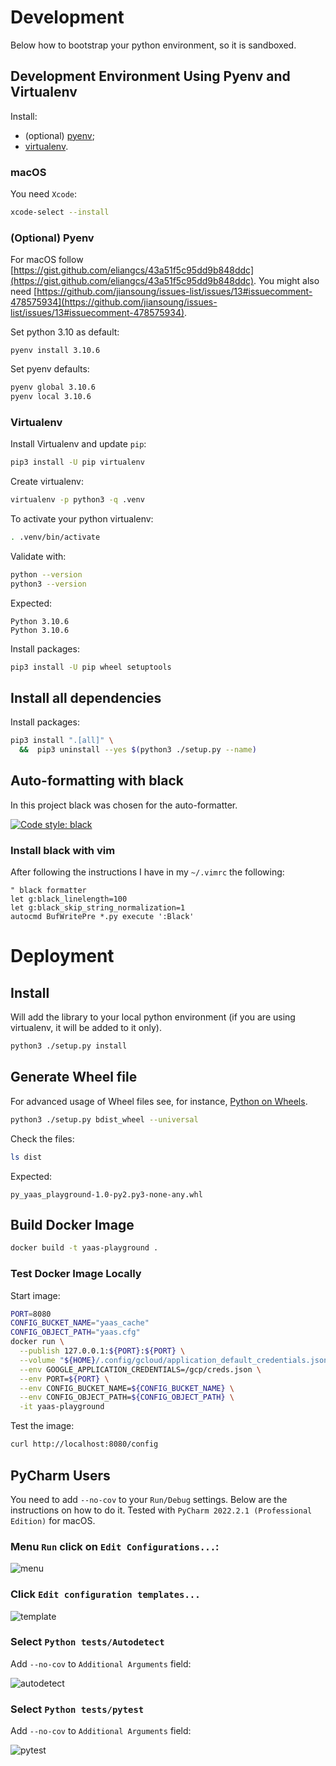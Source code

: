 # Development 

Below how to bootstrap your python environment, so it is sandboxed.

## Development Environment Using Pyenv and Virtualenv

Install:

* (optional) [pyenv](https://github.com/pyenv/pyenv);
* [virtualenv](https://virtualenv.pypa.io/en/latest/).

### macOS

You need `Xcode`:

```bash
xcode-select --install
```

### (Optional) Pyenv

For macOS follow [https://gist.github.com/eliangcs/43a51f5c95dd9b848ddc](https://gist.github.com/eliangcs/43a51f5c95dd9b848ddc).
You might also need [https://github.com/jiansoung/issues-list/issues/13#issuecomment-478575934](https://github.com/jiansoung/issues-list/issues/13#issuecomment-478575934).

Set python 3.10 as default:

```basn
pyenv install 3.10.6
```

Set pyenv defaults:
```bash
pyenv global 3.10.6
pyenv local 3.10.6
```

### Virtualenv

Install Virtualenv and update `pip`:

```bash
pip3 install -U pip virtualenv
```

Create virtualenv:

```bash
virtualenv -p python3 -q .venv
```

To activate your python virtualenv:

```bash
. .venv/bin/activate
```

Validate with:

```bash
python --version
python3 --version
```

Expected:

```text
Python 3.10.6
Python 3.10.6
```

Install packages:

```bash
pip3 install -U pip wheel setuptools
```

## Install all dependencies

Install packages:

```bash
pip3 install ".[all]" \
  &&  pip3 uninstall --yes $(python3 ./setup.py --name)
```

## Auto-formatting with black

In this project black was chosen for the auto-formatter.

[![Code style: black](https://img.shields.io/badge/code%20style-black-000000.svg)](https://github.com/python/black)

### Install black with vim

After following the instructions I have in my ``~/.vimrc`` the following:

```vimrc
" black formatter
let g:black_linelength=100
let g:black_skip_string_normalization=1
autocmd BufWritePre *.py execute ':Black'
```

# Deployment

## Install

Will add the library to your local python environment (if you are using virtualenv, it will be added to it only).

```bash
python3 ./setup.py install
```

## Generate Wheel file

For advanced usage of Wheel files see, for instance, [Python on Wheels](https://lucumr.pocoo.org/2014/1/27/python-on-wheels/).

```bash
python3 ./setup.py bdist_wheel --universal
```

Check the files:

```bash
ls dist
```

Expected:

```text
py_yaas_playground-1.0-py2.py3-none-any.whl
```

## Build Docker Image

```bash
docker build -t yaas-playground .
```

### Test Docker Image Locally

Start image:

```bash
PORT=8080
CONFIG_BUCKET_NAME="yaas_cache"
CONFIG_OBJECT_PATH="yaas.cfg"
docker run \
  --publish 127.0.0.1:${PORT}:${PORT} \
  --volume "${HOME}/.config/gcloud/application_default_credentials.json":/gcp/creds.json:ro \
  --env GOOGLE_APPLICATION_CREDENTIALS=/gcp/creds.json \
  --env PORT=${PORT} \
  --env CONFIG_BUCKET_NAME=${CONFIG_BUCKET_NAME} \
  --env CONFIG_OBJECT_PATH=${CONFIG_OBJECT_PATH} \
  -it yaas-playground   
```

Test the image:

```bash
curl http://localhost:8080/config
```

## PyCharm Users

You need to add ``--no-cov`` to your `Run/Debug` settings.
Below are the instructions on how to do it.
Tested with `PyCharm 2022.2.1 (Professional Edition)` for macOS.

### Menu `Run` click on `Edit Configurations...`:

![menu](./doc/0_pycharm_run_menu.png)

### Click `Edit configuration templates...`

![template](./doc/1_pycharm_edit_template.png)

### Select `Python tests/Autodetect`

Add `--no-cov` to `Additional Arguments` field:

![autodetect](./doc/2_pycharm_autodetect_template.png)

### Select `Python tests/pytest`

Add `--no-cov` to `Additional Arguments` field:

![pytest](./doc/3_pycharm_pytest_template.png)